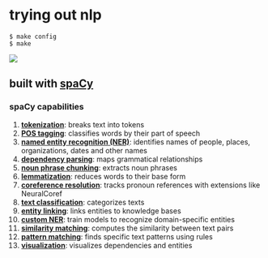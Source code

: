 # trying out nlp

```console
$ make config
$ make
```

![](https://encrypted-tbn0.gstatic.com/images?q=tbn:ANd9GcSR2nasRdauZjEFKDwi-YkhjWW_g0iVDjZIRA&s)

## built with [spaCy](https://spacy.io/)

### spaCy capabilities

1. **[tokenization](https://spacy.io/usage/linguistic-features#tokenization)**: breaks text into tokens
2. **[POS tagging](https://spacy.io/usage/linguistic-features#pos-tagging)**: classifies words by their part of speech
3. **[named entity recognition (NER)](https://spacy.io/usage/linguistic-features#named-entities)**: identifies names of people, places, organizations, dates and other names
4. **[dependency parsing](https://spacy.io/usage/linguistic-features#dependency-parse)**: maps grammatical relationships
5. **[noun phrase chunking](https://spacy.io/usage/linguistic-features#noun-chunks)**: extracts noun phrases
6. **[lemmatization](https://spacy.io/usage/linguistic-features#lemmatization)**: reduces words to their base form
7. **[coreference resolution](https://github.com/huggingface/neuralcoref)**: tracks pronoun references with extensions like NeuralCoref
8. **[text classification](https://spacy.io/usage/training#textcat)**: categorizes texts
9. **[entity linking](https://spacy.io/usage/linguistic-features#entity-linking)**: links entities to knowledge bases
10. **[custom NER](https://spacy.io/usage/training#ner)**: train models to recognize domain-specific entities
11. **[similarity matching](https://spacy.io/usage/vectors-similarity)**: computes the similarity between text pairs
12. **[pattern matching](https://spacy.io/usage/rule-based-matching)**: finds specific text patterns using rules
13. **[visualization](https://spacy.io/usage/visualizers)**: visualizes dependencies and entities